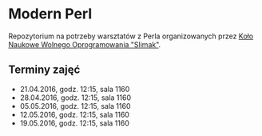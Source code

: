 # Modern Perl

<!--[![](https://slimakuj.files.wordpress.com/2015/04/perl-poster-web.png?w=212&h=300)](https://slimakuj.files.wordpress.com/2015/04/perl-poster-web.png)-->

Repozytorium na potrzeby warsztatów z Perla organizowanych przez [Koło Naukowe
Wolnego Oprogramowania "Slimak"](http://slimak.matinf.uj.edu.pl/).

## Terminy zajęć
* 21.04.2016, godz. 12:15, sala 1160
* 28.04.2016, godz. 12:15, sala 1160
* 05.05.2016, godz. 12:15, sala 1160
* 12.05.2016, godz. 12:15, sala 1160
* 19.05.2016, godz. 12:15, sala 1160
